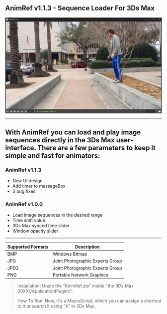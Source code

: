 ## AnimRef v1.1.3 - Sequence Loader For 3Ds Max


![AnimRef v1.0 User-Interface](screen/interface.jpg)

---
With AnimRef you can load and play image sequences directly in the 3Ds Max user-interface. There are a few parameters to keep it simple and fast for animators:
---
### AnimRef v1.1.3
- New UI design
- Add timer to messageBox
- 3 bug fixes

### AnimRef v1.0.0
- Load image sequences in the desired range
- Time shift value
- 3Ds Max synced time slider
- Window opacity slider
---

| Supported Formats | Description |
| ----------- | ----------- |
| BMP | Windows Bitmap |
| JPG | Joint Photographic Experts Group |
| JPEG | Joint Photographic Experts Group |
| PNG | Portable Network Graphics |


>installation: 
	Unzip the "AnimRef.zip" inside "the 3Ds Max 20XX//ApplicationPlugins".
	
>How To Run: 
	Now, it's a MacroScript, which you can assign a shortcut to it or search it using "X" in 3Ds Max.
	
